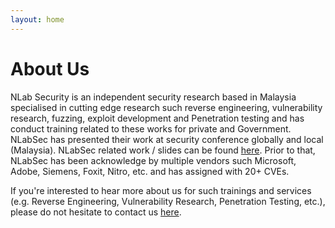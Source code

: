 ```yaml
---
layout: home
---
```

# About Us

NLab Security is an independent security research based in Malaysia specialised in cutting edge research such reverse engineering, vulnerability research, fuzzing, exploit development and Penetration testing and has conduct training related to these works for private and Government. NLabSec has presented their work at security conference globally and local (Malaysia). NLabSec related work / slides can be found [here]([here](https://speakerdeck.com/nafiez)). Prior to that, NLabSec has been acknowledge by multiple vendors such Microsoft, Adobe, Siemens, Foxit, Nitro, etc. and has assigned with 20+ CVEs.

If you're interested to hear more about us for such trainings and services (e.g. Reverse Engineering, Vulnerability Research, Penetration Testing, etc.), please do not hesitate to contact us [here](nlabsecurify@gmail.com).
